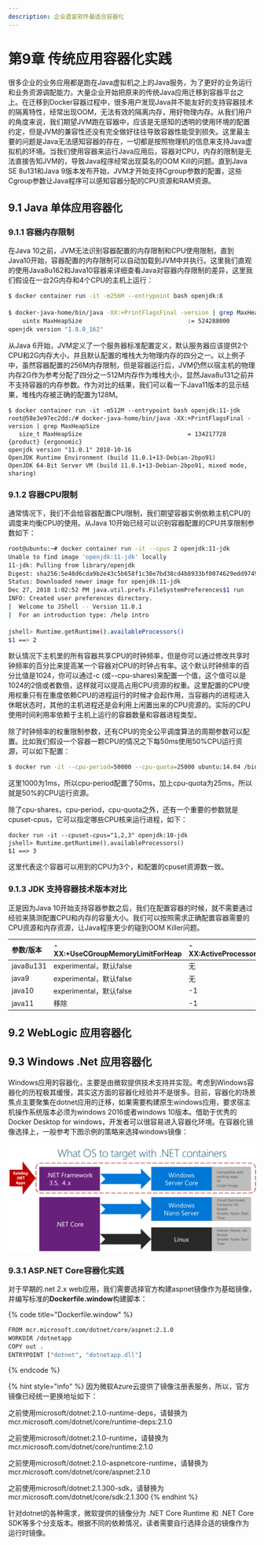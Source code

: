 ```yaml
---
description: 企业遗留软件最适合容器化
---
```


# 第9章 传统应用容器化实践

很多企业的业务应用都是跑在Java虚拟机之上的Java服务，为了更好的业务运行和业务资源调配能力，大量企业开始把原来的传统Java应用迁移到容器平台之上。在迁移到Docker容器过程中，很多用户发现Java并不能友好的支持容器技术的隔离特性，经常出现OOM，无法有效的隔离内存，用好物理内存。从我们用户的角度来说，我们期望JVM跑在容器中，应该是无感知的透明的使用环境的配置约定，但是JVM的兼容性还没有完全做好往往导致容器性能受到损失。这里最主要的问题是Java无法感知容器的存在，一切都是按照物理机的信息来支持Java虚拟机的环境。当我们使用容器来运行Java应用后，容器对CPU，内存的限制是无法直接告知JVM的，导致Java程序经常出现莫名的OOM Kill的问题。直到Java SE 8u131和Java 9版本发布开始，JVM才开始支持Cgroup参数的配置，这些Cgroup参数让Java程序可以感知容器分配的CPU资源和RAM资源。

## 9.1 Java 单体应用容器化

### 9.1.1 容器内存限制

在Java 10之前，JVM无法识别容器配置的内存限制和CPU使用限制，直到Java10开始，容器配置的内存限制可以自动加载到JVM中并执行。这里我们直观的使用Java8u162和Java10容器来详细查看Java对容器内存限制的差异，这里我们假设在一台2G内存和4个CPU的主机上运行：

```bash
$ docker container run -it -m256M --entrypoint bash openjdk:8

$ docker-java-home/bin/java -XX:+PrintFlagsFinal -version | grep MaxHeapSize
    uintx MaxHeapSize                              := 524288000                          {product}
openjdk version "1.8.0_162"
```

从Java 6开始，JVM定义了一个服务器标准配置定义，默认服务器应该提供2个CPU和2G内存大小，并且默认配置的堆栈大为物理内存的四分之一。以上例子中，虽然容器配置的256M内存限制，但是容器运行后，JVM仍然以宿主机的物理内存2G作为参考分配了四分之一512M内存作为堆栈大小，显然Java8u131之前并不支持容器的内存参数。作为对比的结果，我们可以看一下Java11版本的显示结果，堆栈内存被正确的配置为128M。

```text
$ docker container run -it -m512M --entrypoint bash openjdk:11-jdk
root@58e3e97ec2dd:/# docker-java-home/bin/java -XX:+PrintFlagsFinal -version | grep MaxHeapSize
   size_t MaxHeapSize                              = 134217728                                 {product} {ergonomic}
openjdk version "11.0.1" 2018-10-16
OpenJDK Runtime Environment (build 11.0.1+13-Debian-2bpo91)
OpenJDK 64-Bit Server VM (build 11.0.1+13-Debian-2bpo91, mixed mode, sharing)
```

### 9.1.2 容器CPU限制

通常情况下，我们不会给容器配置CPU限制，我们期望容器实例依赖主机CPU的调度来均衡CPU的使用。从Java 10开始已经可以识别容器配置的CPU共享限制参数如下：

```bash
root@ubuntu:~# docker container run -it --cpus 2 openjdk:11-jdk
Unable to find image 'openjdk:11-jdk' locally
11-jdk: Pulling from library/openjdk
Digest: sha256:5e48d6cda9b2e43c5b658f1c38e7bd38cd4b8933bf0074629edd974995cdfbd8
Status: Downloaded newer image for openjdk:11-jdk
Dec 27, 2018 1:02:52 PM java.util.prefs.FileSystemPreferences$1 run
INFO: Created user preferences directory.
|  Welcome to JShell -- Version 11.0.1
|  For an introduction type: /help intro

jshell> Runtime.getRuntime().availableProcessors()
$1 ==> 2
```

默认情况下主机里的所有容器共享CPU的时钟频率，但是你可以通过修改共享时钟频率的百分比来提高某一个容器对CPU的时钟占有率。这个默认时钟频率的百分比值是1024，你可以通过-c \(或--cpu-shares\)来配置一个值，这个值可以是1024的2倍或者数倍，这样就可以提高占用CPU资源的权重。这里配置的CPU使用权重只有在重度依赖CPU的进程运行的时候才会起作用，当容器内的进程进入休眠状态时，其他的主机进程还是会利用上闲置出来的CPU资源的。实际的CPU使用时间利用率依赖于主机上运行的容器数量和容器进程类型。

除了时钟频率的权重限制参数，还有CPU的完全公平调度算法的周期参数可以配置。比如我们假设一个容器一颗CPU的情况之下每50ms使用50%CPU运行资源，可以如下配置：

```bash
$ docker run -it --cpu-period=50000 --cpu-quota=25000 ubuntu:14.04 /bin/bash
```

这里1000为1ms，所以cpu-period配置了50ms，加上cpu-quota为25ms，所以就是50%的CPU运行资源。

除了cpu-shares，cpu-period，cpu-quota之外，还有一个重要的参数就是cpuset-cpus，它可以指定哪些CPU核来运行进程，如下：

```text
docker run -it --cpuset-cpus="1,2,3" openjdk:10-jdk
jshell> Runtime.getRuntime().availableProcessors()
$1 ==> 3
```

这里代表这个容器可以用到的CPU为3个，和配置的cpuset资源数一致。

### 9.1.3 JDK 支持容器技术版本对比

正是因为Java 10开始支持容器参数之后，我们在配置容器的时候，就不需要通过经验来猜测配置CPU和内存的容量大小。我们可以按照需求正确配置容器需要的CPU资源和内存资源，让Java程序更少的碰到OOM Killer问题。

| 参数/版本 | -XX:+UseCGroupMemoryLimitForHeap | -XX:ActiveProcessorCount | -XX:+UseContainerSupport |
| :--- | :--- | :--- | :--- |
| java8u131 | experimental，默认false | 无 | 无 |
| java9 | experimental，默认false | 无 | 无 |
| java10 | experimental，默认false | -1 | 无 |
| java11 | 移除 | -1 | product，默认true |

## 9.2 WebLogic 应用容器化

## 9.3 Windows .Net 应用容器化

Windows应用的容器化，主要是由微软提供技术支持并实现。考虑到Windows容器化的历程极其缓慢，其实这方面的容器化经验并不是很多。目前，容器化的场景焦点主要聚集在dotnet应用的迁移，如果需要构建原生windows应用，要求宿主机操作系统版本必须为windows 2016或者windows 10版本。借助于优秀的Docker Desktop for windows，开发者可以很容易进入容器化环境。在容器化镜像选择上，一般参考下图示例的策略来选择windows镜像：

![windows&#x955C;&#x50CF;&#x9009;&#x62E9;&#x7B56;&#x7565;](.gitbook/assets/image7.png)

### 9.3.1 ASP.NET Core容器化实践

对于早期的.net 2.x web应用，我们需要选择官方构建aspnet镜像作为基础镜像，并编写标准的**Dockerfile.window**构建脚本：

{% code title="Dockerfile.window" %}
```bash
FROM mcr.microsoft.com/dotnet/core/aspnet:2.1.0
WORKDIR /dotnetapp
COPY out .
ENTRYPOINT ["dotnet", "dotnetapp.dll"]

```
{% endcode %}

{% hint style="info" %}
因为微软Azure云提供了镜像注册表服务，所以，官方镜像已经统一更换地址如下：

之前使用microsoft/dotnet:2.1.0-runtime-deps，请替换为mcr.microsoft.com/dotnet/core/runtime-deps:2.1.0

之前使用microsoft/dotnet:2.1.0-runtime，请替换为mcr.microsoft.com/dotnet/core/runtime:2.1.0

之前使用microsoft/dotnet:2.1.0-aspnetcore-runtime，请替换为mcr.microsoft.com/dotnet/core/aspnet:2.1.0

之前使用microsoft/dotnet:2.1.300-sdk，请替换为mcr.microsoft.com/dotnet/core/sdk:2.1.300
{% endhint %}

针对dotnet的各种需求，微软提供的镜像分为 .NET Core Runtime 和 .NET Core SDK等多个分支版本。根据不同的依赖情况，读者需要自行选择合适的镜像作为运行时镜像。



